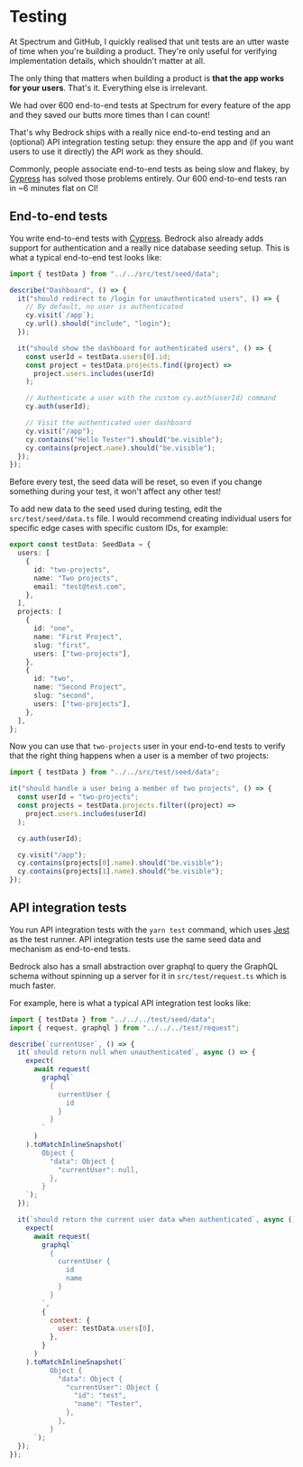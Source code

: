 # Testing

At Spectrum and GitHub, I quickly realised that unit tests are an utter waste of time when you're building a product. They're only useful for verifying implementation details, which shouldn't matter at all.

The only thing that matters when building a product is **that the app works for your users**. That's it. Everything else is irrelevant.

We had over 600 end-to-end tests at Spectrum for every feature of the app and they saved our butts more times than I can count!

That's why Bedrock ships with a really nice end-to-end testing and an (optional) API integration testing setup: they ensure the app and (if you want users to use it directly) the API work as they should.

Commonly, people associate end-to-end tests as being slow and flakey, by [Cypress](https://cypress.io) has solved those problems entirely. Our 600 end-to-end tests ran in ~6 minutes flat on CI!

## End-to-end tests

You write end-to-end tests with [Cypress](https://cypress.io). Bedrock also already adds support for authentication and a really nice database seeding setup. This is what a typical end-to-end test looks like:

```ts
import { testData } from "../../src/test/seed/data";

describe("Dashboard", () => {
  it("should redirect to /login for unauthenticated users", () => {
    // By default, no user is authenticated
    cy.visit(`/app`);
    cy.url().should("include", "login");
  });

  it("should show the dashboard for authenticated users", () => {
    const userId = testData.users[0].id;
    const project = testData.projects.find((project) =>
      project.users.includes(userId)
    );

    // Authenticate a user with the custom cy.auth(userId) command
    cy.auth(userId);

    // Visit the authenticated user dashboard
    cy.visit("/app");
    cy.contains("Hello Tester").should("be.visible");
    cy.contains(project.name).should("be.visible");
  });
});
```

Before every test, the seed data will be reset, so even if you change something during your test, it won't affect any other test!

To add new data to the seed used during testing, edit the `src/test/seed/data.ts` file. I would recommend creating individual users for specific edge cases with specific custom IDs, for example:

```ts
export const testData: SeedData = {
  users: [
    {
      id: "two-projects",
      name: "Two projects",
      email: "test@test.com",
    },
  ],
  projects: [
    {
      id: "one",
      name: "First Project",
      slug: "first",
      users: ["two-projects"],
    },
    {
      id: "two",
      name: "Second Project",
      slug: "second",
      users: ["two-projects"],
    },
  ],
};
```

Now you can use that `two-projects` user in your end-to-end tests to verify that the right thing happens when a user is a member of two projects:

```ts
import { testData } from "../../src/test/seed/data";

it("should handle a user being a member of two projects", () => {
  const userId = "two-projects";
  const projects = testData.projects.filter((project) =>
    project.users.includes(userId)
  );

  cy.auth(userId);

  cy.visit("/app");
  cy.contains(projects[0].name).should("be.visible");
  cy.contains(projects[1].name).should("be.visible");
});
```

## API integration tests

You run API integration tests with the `yarn test` command, which uses [Jest](https://jestjs.io) as the test runner. API integration tests use the same seed data and mechanism as end-to-end tests.

Bedrock also has a small abstraction over graphql to query the GraphQL schema without spinning up a server for it in `src/test/request.ts` which is much faster.

For example, here is what a typical API integration test looks like:

```js
import { testData } from "../../../test/seed/data";
import { request, graphql } from "../../../test/request";

describe(`currentUser`, () => {
  it(`should return null when unauthenticated`, async () => {
    expect(
      await request(
        graphql`
          {
            currentUser {
              id
            }
          }
        `
      )
    ).toMatchInlineSnapshot(`
        Object {
          "data": Object {
            "currentUser": null,
          },
        }
    `);
  });

  it(`should return the current user data when authenticated`, async () => {
    expect(
      await request(
        graphql`
          {
            currentUser {
              id
              name
            }
          }
        `,
        {
          context: {
            user: testData.users[0],
          },
        }
      )
    ).toMatchInlineSnapshot(`
          Object {
            "data": Object {
              "currentUser": Object {
                "id": "test",
                "name": "Tester",
              },
            },
          }
      `);
  });
});
```
